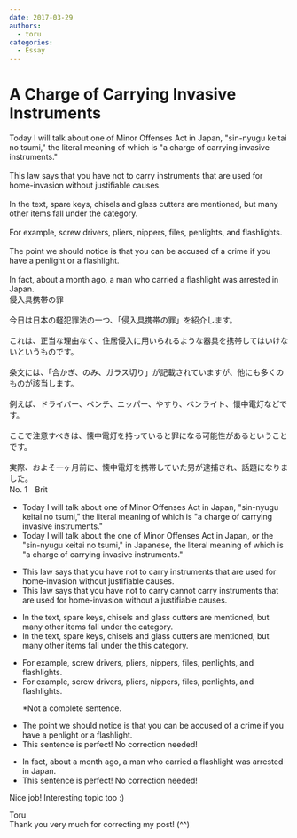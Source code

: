 ```yaml
---
date: 2017-03-29
authors:
  - toru
categories:
  - Essay
---
```


<h1 id="subject_show">A Charge of Carrying Invasive Instruments</h1>
<div class="date" hidden>Mar 29, 2017 11:05</div>
<div id="post"><div id="body_show_ori">
Today I will talk about one of Minor Offenses Act in Japan, "sin-nyugu keitai no tsumi," the literal meaning of which is "a charge of carrying invasive instruments."<br/><br/>This law says that you have not to carry instruments that are used for home-invasion without justifiable causes.<br/><br/>In the text, spare keys, chisels and glass cutters are mentioned, but many other items fall under the category.<br/><br/>For example, screw drivers, pliers, nippers, files, penlights, and flashlights.<br/><br/>The point we should notice is that you can be accused of a crime if you have a penlight or a flashlight.<br/><br/>In fact, about a month ago, a man who carried a flashlight was arrested in Japan.
</div></div>

<!-- more -->

<div id="post_ja"><div id="body_show_mo">
侵入具携帯の罪<br/><br/>今日は日本の軽犯罪法の一つ、「侵入具携帯の罪」を紹介します。<br/><br/>これは、正当な理由なく、住居侵入に用いられるような器具を携帯してはいけないというものです。<br/><br/>条文には、「合かぎ、のみ、ガラス切り」が記載されていますが、他にも多くのものが該当します。<br/><br/>例えば、ドライバー、ペンチ、ニッパー、やすり、ペンライト、懐中電灯などです。<br/><br/>ここで注意すべきは、懐中電灯を持っていると罪になる可能性があるということです。<br/><br/>実際、およそ一ヶ月前に、懐中電灯を携帯していた男が逮捕され、話題になりました。
</div></div>
<div id="block"><div class="first_name"> No. 1　<span class="just_name">Brit</span></div><div id="block2">
<ul class="correction_field">
<li class="incorrect">Today I will talk about one of Minor Offenses Act in Japan, "sin-nyugu keitai no tsumi," the literal meaning of which is "a charge of carrying invasive instruments."</li>
<li class="corrected correct">
Today I will talk about <span class="f_red">the</span> <span class="sline"><span class="f_red">one of </span></span>Minor Offenses Act in Japan<span class="f_red">,</span> <span class="f_red">or the</span> "sin-nyugu keitai no tsumi<span class="sline"><span class="f_red">,</span></span>" <span class="f_red">in Japanese,</span> the literal meaning of which is "a charge of carrying invasive instruments."
</li>
</ul>
<ul class="correction_field">
<li class="incorrect">This law says that you have not to carry instruments that are used for home-invasion without justifiable causes.</li>
<li class="corrected correct">
This law says that you <span class="f_red"><span class="sline">have not to carry</span></span> <span class="f_red">cannot carry </span>instruments that are used for home-invasion without <span class="f_red">a </span>justifiable cause<span class="f_red"><span class="sline">s</span></span>.
</li>
</ul>
<ul class="correction_field">
<li class="incorrect">In the text, spare keys, chisels and glass cutters are mentioned, but many other items fall under the category.</li>
<li class="corrected correct">
In the text, spare keys, chisels and glass cutters are mentioned, but many other items fall under <span class="f_red"><span class="sline">the</span></span> <span class="f_red">this </span>category.
</li>
</ul>
<ul class="correction_field">
<li class="incorrect">For example, screw drivers, pliers, nippers, files, penlights, and flashlights.</li>
<li class="corrected correct">
For example, screw drivers, pliers, nippers, files, penlights, and flashlights.
<p class="correction_comment">*Not a complete sentence.</p>
</li>
</ul>
<ul class="correction_field">
<li class="incorrect">The point we should notice is that you can be accused of a crime if you have a penlight or a flashlight.</li>
<li class="corrected perfect">This sentence is perfect! No correction needed!</li>
</ul>
<ul class="correction_field">
<li class="incorrect">In fact, about a month ago, a man who carried a flashlight was arrested in Japan.</li>
<li class="corrected perfect">This sentence is perfect! No correction needed!</li>
</ul>
<p class="comment_small">
 Nice job! Interesting topic too :)
</p>

</div><div class="name"><span class="just_name">Toru</span><br>
Thank you very much for correcting my post! (^^)
</div>
</div>

